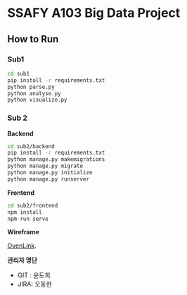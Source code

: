 # SSAFY A103 Big Data Project

## How to Run

### Sub1

```sh
cd sub1
pip install -r requirements.txt
python parse.py
python analyse.py
python visualize.py
```

### Sub 2

**Backend**

```sh
cd sub2/backend
pip install -r requirements.txt
python manage.py makemigrations
python manage.py migrate
python manage.py initialize
python manage.py runserver
```

**Frontend**

```sh
cd sub2/frontend
npm install
npm run serve
```

**Wireframe**

[OvenLink](https://ovenapp.io/project/qfxMC5NrUIRdlrPexdxMWkboxz45zxKn#Edwc0).


**관리자 명단**

- GIT : 윤도희
- JIRA: 오동현
